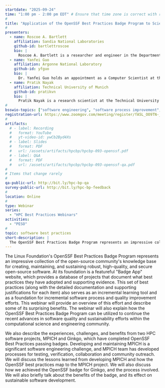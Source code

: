 ```yaml
---
startdate: "2025-09-24"
time: "1:00 pm - 2:00 pm EDT" # Ensure that time zone is correct with respect to standard/daylight time
#
title: "Application of the OpenSSF Best Practices Badge Program to Scientific Software"
#
presenters:
  - name: Roscoe A. Bartlett
    affiliation: Sandia National Laboratories
    github-id: bartlettroscoe
    bio: |
      Roscoe A. Bartlett is a researcher and engineer in the Department of Software Engineering and Research at Sandia National Laboratories.  He earned his PhD in chemical engineering from Carnegie Mellon University, where he researched numerical approaches for solving large-scale constrained optimization problems in chemical process engineering.  At Sandia National Laboratories and Oak Ridge National Laboratory, he continued research and development in constrained optimization, sensitivity methods, and the design and integration of large-scale numerical software for computational science & engineering (CSE).  Dr. Bartlett currently focuses on software engineering challenges in CSE, including the quantification and reduction of technical debt, as well as the application of generative AI to automate refactoring and test generation.
  - name: Yanfei Guo
    affiliation: Argonne National Laboratory
    github-id: yfguo
    bio: |
      Dr. Yanfei Guo holds an appointment as a Computer Scientist at the Argonne National Laboratory. He leads the ECP Exascale MPI project and is a member of the MPICH team. His research interests include parallel programming models and runtime systems in extreme-scale supercomputing systems, data-intensive computing and cloud computing systems. Yanfei received the best paper award at the USENIX International Conference on Autonomic Computing 2013 (ICAC'13). His work on programming models and runtime systems has been published on peer-reviewed conferences and journals including the ACM/IEEE Supercomputing Conference (SC14, SC15) and IEEE Transactions on Parallel and Distributed Systems (TPDS). Yanfei have delivered talks and tutorials on MPI and MapReduce, including two tutorials on advanced MPI features, to various audience levels from university students to researchers. Yanfei served as reviewers and technical committee members in many journals and conferences. He is a member of the IEEE and a member the ACM.
  - name: Pratik Nayak
    affiliation: Technical University of Munich
    github-id: pratikvn
    bio: |
      Pratik Nayak is a research scientist at the Technical University of Munich. He obtained his PhD from Karlsruhe Institute of Technology in the Computer Science department. His research interests include numerical linear algebra, algorithms and data structures for distributed computing, and sustainable software development. In his efforts to further sustainable software, he contributes to numerous open-source scientific software libraries and is also a core developer of the Ginkgo linear algebra library.
#
bsswio-topics: ["software engineering", "software process improvement", "online learning"]
registration-url: https://www.zoomgov.com/meeting/register/fA5L_OO9TN-_mP4znD-MvQ
#
artifacts:
  # - label: Recording
  #   format: YouTube
  #   yt-video-id: ywCb2Byd4Xs
  # - label: Slides
  #   format: PDF
  #   url: /assets/artifacts/hpcbp/hpcbp-093-openssf.pdf
  # - label: Q&A
  #   format: PDF
  #   url: /assets/artifacts/hpcbp/hpcbp-093-openssf-qa.pdf
#
# Items that change rarely
#
qa-public-url: http://bit.ly/hpc-bp-qa
survey-public-url: http://bit.ly/hpc-bp-feedback
#
location: Online
#
type: Webinar
series:
  - "HPC Best Practices Webinars"
activities:
  - "PESO"
#
topic: software best practices
short-description: |
  The OpenSSF Best Practices Badge Program represents an impressive collection of the open-source community's knowledge base for creating, maintaining, and sustaining open-source software.   This webinar will provide an overview of this effort and describe some of its surprising benefits. We also describe the experiences, challenges, and benefits from two scientific software projects, MPICH and Ginkgo, which have completed OpenSSF Best Practices passing badges.
---
```

The Linux Foundation's OpenSSF Best Practices Badge Program represents an impressive collection of the open-source community's knowledge base for creating, maintaining, and sustaining robust, high-quality, and secure open-source software. At its foundation is a featureful "Badge App" website, which provides a database of projects that document what best practices they have adopted and supporting evidence. This set of best practices (along with the detailed documentation and supporting justifications for each item) also serves as an incremental learning tool and as a foundation for incremental software process and quality improvement efforts. This webinar will provide an overview of this effort and describe some of its surprising benefits. The webinar will also explain how the OpenSSF Best Practices Badge Program can be utilized to continue the recent advances in software quality and sustainability efforts within the computational science and engineering community.  

We also describe the experiences, challenges, and benefits from two HPC software projects, MPICH and Ginkgo, which have completed OpenSSF Best Practices passing badges. 
Developing and maintaining MPICH is a significant software engineering challenge, and MPICH team has developed processes for testing, verification, collaboration and community outreach. We will discuss the lessons learned from developing MPICH and how the OpenSSF best practices map to the MPICH project.
We will also discuss how we achieved the OpenSSF badge for Ginkgo, and the process involved. We will also briefly talk about the benefits of the badge, and its effect on sustainable software development.
